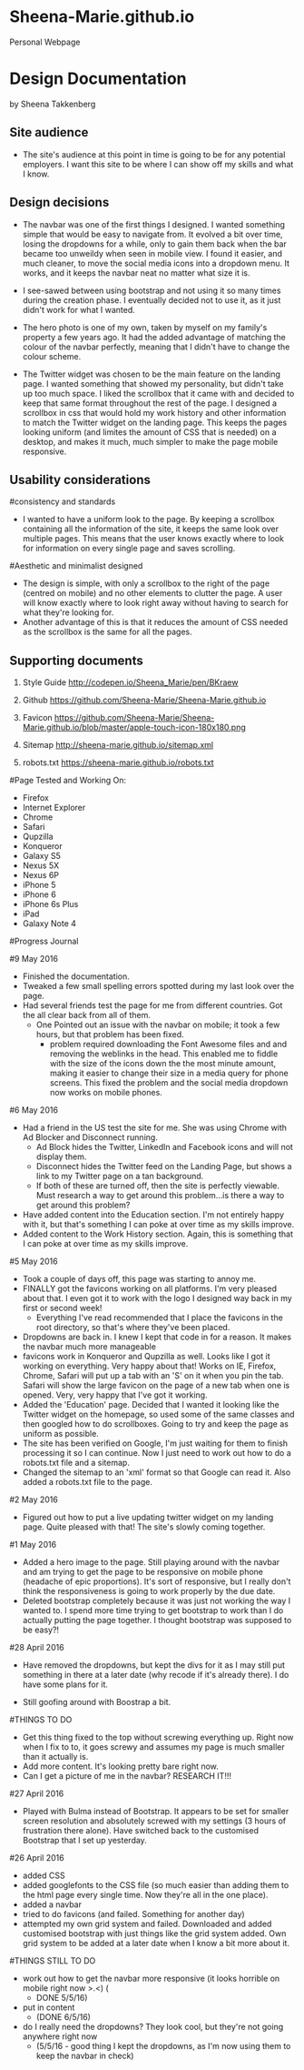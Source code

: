 # Sheena-Marie.github.io
Personal Webpage

# Design Documentation

by Sheena Takkenberg

## Site audience
- The site's audience at this point in time is going to be for any potential employers. I want this site to be where I can show off my skills and what I know.


## Design decisions
- The navbar was one of the first things I designed. I wanted something simple that would be easy to navigate from. It evolved a bit over time, losing the dropdowns for a while, only to gain them back when the bar became too unweildy when seen in mobile view. I found it easier, and much cleaner, to move the social media icons into a dropdown menu. It works, and it keeps the navbar neat no matter what size it is.

- I see-sawed between using bootstrap and not using it so many times during the creation phase. I eventually decided not to use it, as it just didn't work for what I wanted.

- The hero photo is one of my own, taken by myself on my family's property a few years ago. It had the added advantage of matching the colour of the navbar perfectly, meaning that I didn't have to change the colour scheme.

- The Twitter widget was chosen to be the main feature on the landing page. I wanted something that showed my personality, but didn't take up too much space. I liked the scrollbox that it came with and decided to keep that same format throughout the rest of the page. I designed a scrollbox in css that would hold my work history and other information to match the Twitter widget on the landing page. This keeps the pages looking uniform (and limites the amount of CSS that is needed) on a desktop, and makes it much, much simpler to make the page mobile responsive.

## Usability considerations
#consistency and standards
  - I wanted to have a uniform look to the page. By keeping a scrollbox containing all the information of the site, it keeps the same look over multiple pages. This means that the user knows exactly where to look for information on every single page and saves scrolling.

#Aesthetic and minimalist designed
  - The design is simple, with only a scrollbox to the right of the page (centred on mobile) and no other elements to clutter the page. A user will know exactly where to look right away without having to search for what they're looking for.
  - Another advantage of this is that it reduces the amount of CSS needed as the scrollbox is the same for all the pages.



## Supporting documents

1. Style Guide
http://codepen.io/Sheena_Marie/pen/BKraew

2. Github
https://github.com/Sheena-Marie/Sheena-Marie.github.io

3. Favicon
https://github.com/Sheena-Marie/Sheena-Marie.github.io/blob/master/apple-touch-icon-180x180.png

4. Sitemap
http://sheena-marie.github.io/sitemap.xml

5. robots.txt
https://sheena-marie.github.io/robots.txt

#Page Tested and Working On:
- Firefox
- Internet Explorer
- Chrome
- Safari
- Qupzilla
- Konqueror
- Galaxy S5
- Nexus 5X
- Nexus 6P
- iPhone 5
- iPhone 6
- iPhone 6s Plus
- iPad
- Galaxy Note 4

#Progress Journal

#9 May 2016
- Finished the documentation.
- Tweaked a few small spelling errors spotted during my last look over the page.
- Had several friends test the page for me from different countries. Got the all clear back from all of them.
  - One Pointed out an issue with the navbar on mobile; it took a few hours, but that problem has been fixed.
    - problem required downloading the Font Awesome files and and removing the weblinks in the head. This enabled me to fiddle with the size of the icons down the the most minute amount, making it easier to change their size in a media query for phone screens. This fixed the problem and the social media dropdown now works on mobile phones.

#6 May 2016
- Had a friend in the US test the site for me. She was using Chrome with Ad Blocker and Disconnect running.
  - Ad Block hides the Twitter, LinkedIn and Facebook icons and will not display them.
  - Disconnect hides the Twitter feed on the Landing Page, but shows a link to my Twitter page on a tan background.
  - If both of these are turned off, then the site is perfectly viewable. Must research a way to get around this problem...is there a way to get around this problem?
- Have added content into the Education section. I'm not entirely happy with it, but that's something I can poke at over time as my skills improve.
- Added content to the Work History section. Again, this is something that I can poke at over time as my skills improve.

#5 May 2016
- Took a couple of days off, this page was starting to annoy me.
- FINALLY got the favicons working on all platforms. I'm very pleased about that. I even got it to work with the logo I designed way back in my first or second week!
  - Everything I've read recommended that I place the favicons in the root directory, so that's where they've been placed.
- Dropdowns are back in. I knew I kept that code in for a reason. It makes the navbar much more manageable
- favicons work in Konqueror and Qupzilla as well. Looks like I got it working on everything. Very happy about that! Works on IE, Firefox, Chrome, Safari will put up a tab with an 'S' on it when you pin the tab. Safari will show the large favicon on the page of a new tab when one is opened. Very, very happy that I've got it working.
- Added the 'Education' page. Decided that I wanted it looking like the Twitter widget on the homepage, so used some of the same classes and then googled how to do scrollboxes. Going to try and keep the page as uniform as possible.
- The site has been verified on Google, I'm just waiting for them to finish processing it so I can continue. Now I just need to work out how to do a robots.txt file and a sitemap.
- Changed the sitemap to an 'xml' format so that Google can read it. Also added a robots.txt file to the page.

#2 May 2016
- Figured out how to put a live updating twitter widget on my landing page. Quite pleased with that! The site's slowly coming together.

#1 May 2016
- Added a hero image to the page. Still playing around with the navbar and am trying to get the page to be responsive on mobile phone (headache of epic proportions). It's sort of responsive, but I really don't think the responsiveness is going to work properly by the due date.
- Deleted bootstrap completely because it was just not working the way I wanted to. I spend more time trying to get bootstrap to work than I do actually putting the page together. I thought bootstrap was supposed to be easy?!

#28 April 2016
- Have removed the dropdowns, but kept the divs for it as I may still put something in there at a later date (why recode if it's already there). I do have some plans for it.

- Still goofing around with Boostrap a bit.

#THINGS TO DO
- Get this thing fixed to the top without screwing everything up. Right now when I fix to to, it goes screwy and assumes my page is much smaller than it actually is.
- Add more content. It's looking pretty bare right now.
- Can I get a picture of me in the navbar? RESEARCH IT!!!

#27 April 2016
- Played with Bulma instead of Bootstrap. It appears to be set for smaller screen resolution and absolutely screwed with my settings (3 hours of frustration there alone). Have switched back to the customised Bootstrap that I set up yesterday.

#26 April 2016
- added CSS
- added googlefonts to the CSS file (so much easier than adding them to the html page every single time. Now they're all in the one place).
- added a navbar
- tried to do favicons (and failed. Something for another day)
- attempted my own grid system and failed. Downloaded and added customised bootstrap with just things like the grid system added. Own grid system to be added at a later date when I know a bit more about it.

#THINGS STILL TO DO
- work out how to get the navbar more responsive (it looks horrible on mobile right now >.<) (
  - DONE 5/5/16)
- put in content
  - (DONE 6/5/16)
- do I really need the dropdowns? They look cool, but they're not going anywhere right now
  - (5/5/16 - good thing I kept the dropdowns, as I'm now using them to keep the navbar in check)

